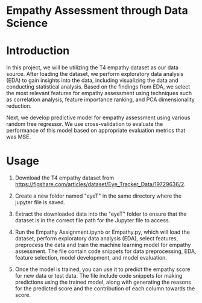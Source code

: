 # Empathy Assessment through Data Science


# Introduction  
In this project, we will be utilizing the T4 empathy dataset as our data source. After loading the dataset, we perform exploratory data analysis (EDA) to gain insights into the data, including visualizing the data and conducting statistical analysis. Based on the findings from EDA, we select the most relevant features for empathy assessment using techniques such as correlation analysis, feature importance ranking, and PCA dimensionality reduction.

Next, we develop predictive model for empathy assessment using various random tree regressor. We use cross-validation to evaluate the performance of this model based on appropriate evaluation metrics that was MSE.

# Usage 
1. Download the T4 empathy dataset from https://figshare.com/articles/dataset/Eye_Tracker_Data/19729636/2.  

2. Create a new folder named "eyeT" in the same directory where the jupyter file is saved.  

3. Extract the downloaded data into the "eyeT" folder to ensure that the dataset is in the correct file path for the Jupyter file to access.  

4. Run the Empathy Assignment.ipynb or Empathy.py, which will load the dataset, perform exploratory data analysis (EDA), select features, preprocess the data and train the machine learning model for empathy assessment. The file contain code snippets for data preprocessing, EDA, feature selection, model development, and model evaluation. 

5. Once the model is trained, you can use it to predict the empathy score for new data or test data. The file include code snippets for making predictions using the trained model, along with generating the reasons for the predicted score and the contribution of each column towards the score. 
